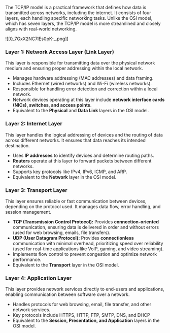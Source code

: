 The TCP/IP model is a practical framework that defines how data is transmitted across networks, including the internet. It consists of four layers, each handling specific networking tasks. Unlike the OSI model, which has seven layers, the TCP/IP model is more streamlined and closely aligns with real-world networking.

![[0_7GxX2NC7lEs0pK-_.png]]
### **Layer 1: Network Access Layer (Link Layer)**

This layer is responsible for transmitting data over the physical network medium and ensuring proper addressing within the local network.

- Manages hardware addressing (MAC addresses) and data framing.
- Includes Ethernet (wired networks) and Wi-Fi (wireless networks).
- Responsible for handling error detection and correction within a local network.
- Network devices operating at this layer include **network interface cards (NICs), switches, and access points**.
- Equivalent to the **Physical** and **Data Link** layers in the OSI model.

### **Layer 2: Internet Layer**

This layer handles the logical addressing of devices and the routing of data across different networks. It ensures that data reaches its intended destination.

- Uses **IP addresses** to identify devices and determine routing paths.
- **Routers** operate at this layer to forward packets between different networks.
- Supports key protocols like IPv4, IPv6, ICMP, and ARP.
- Equivalent to the **Network** layer in the OSI model.

### **Layer 3: Transport Layer**

This layer ensures reliable or fast communication between devices, depending on the protocol used. It manages data flow, error handling, and session management.

- **TCP (Transmission Control Protocol):** Provides **connection-oriented** communication, ensuring data is delivered in order and without errors (used for web browsing, emails, file transfers).
- **UDP (User Datagram Protocol):** Provides **connectionless** communication with minimal overhead, prioritizing speed over reliability (used for real-time applications like VoIP, gaming, and video streaming).
- Implements flow control to prevent congestion and optimize network performance.
- Equivalent to the **Transport** layer in the OSI model.

### **Layer 4: Application Layer**

This layer provides network services directly to end-users and applications, enabling communication between software over a network.

- Handles protocols for web browsing, email, file transfer, and other network services.
- Key protocols include HTTPS, HTTP, FTP, SMTP, DNS, and DHCP
- Equivalent to the **Session, Presentation, and Application** layers in the OSI model.